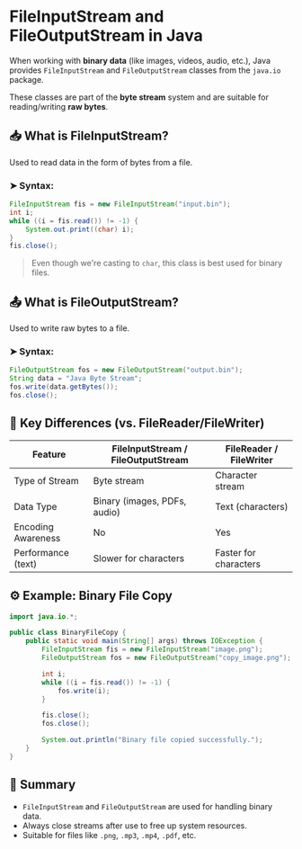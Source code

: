 # FileInputStream and FileOutputStream in Java

When working with **binary data** (like images, videos, audio, etc.), Java provides `FileInputStream` and `FileOutputStream` classes from the `java.io` package.

These classes are part of the **byte stream** system and are suitable for reading/writing **raw bytes**.


## 📥 What is FileInputStream?

Used to read data in the form of bytes from a file.

### ➤ Syntax:
```java
FileInputStream fis = new FileInputStream("input.bin");
int i;
while ((i = fis.read()) != -1) {
    System.out.print((char) i);
}
fis.close();
```

> Even though we're casting to `char`, this class is best used for binary files.


## 📤 What is FileOutputStream?

Used to write raw bytes to a file.

### ➤ Syntax:
```java
FileOutputStream fos = new FileOutputStream("output.bin");
String data = "Java Byte Stream";
fos.write(data.getBytes());
fos.close();
```


## 🧠 Key Differences (vs. FileReader/FileWriter)

| Feature               | FileInputStream / FileOutputStream | FileReader / FileWriter |
|----------------------|-------------------------------------|--------------------------|
| Type of Stream        | Byte stream                        | Character stream         |
| Data Type             | Binary (images, PDFs, audio)       | Text (characters)        |
| Encoding Awareness    | No                                 | Yes                      |
| Performance (text)    | Slower for characters               | Faster for characters    |


## ⚙️ Example: Binary File Copy

```java
import java.io.*;

public class BinaryFileCopy {
    public static void main(String[] args) throws IOException {
        FileInputStream fis = new FileInputStream("image.png");
        FileOutputStream fos = new FileOutputStream("copy_image.png");

        int i;
        while ((i = fis.read()) != -1) {
            fos.write(i);
        }

        fis.close();
        fos.close();

        System.out.println("Binary file copied successfully.");
    }
}
```


## 📝 Summary

- `FileInputStream` and `FileOutputStream` are used for handling binary data.
- Always close streams after use to free up system resources.
- Suitable for files like `.png`, `.mp3`, `.mp4`, `.pdf`, etc.


